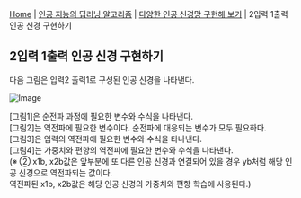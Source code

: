 [Home](./../../../README.md) | [인공 지능의 딥러닝 알고리즘](./../../README.md) | [다양한 인공 신경망 구현해 보기](./../README.md) | 2입력 1출력 인공 신경 구현하기

## 2입력 1출력 인공 신경 구현하기
다음 그림은 입력2 출력1로 구성된 인공 신경을 나타낸다.

![Image](https://github.com/user-attachments/assets/0ff01e93-0df4-476f-a4cb-ed0c52d08d6e)

[그림1]은 순전파 과정에 필요한 변수와 수식을 나타낸다.  
[그림2]는 역전파에 필요한 변수이다. 순전파에 대응되는 변수가 모두 필요하다.  
[그림3]은 입력의 역전파에 필요한 변수와 수식을 타나낸다.  
[그림4]는 가중치와 편향의 역전파에 필요한 변수와 수식을 나타낸다.  
(※ ② x1b, x2b값은 앞부분에 또 다른 인공 신경과 연결되어 있을 경우 yb처럼 해당 인공 신경으로 역전파되는 값이다.  
역전파된 x1b, x2b값은 해당 인공 신경의 가중치와 편향 학습에 사용된다.)
